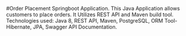 #Order Placement Springboot Application.
This Java Application allows customers to place orders. It Utilizes REST API and Maven build tool.
Technologies used:
  Java 8,
  REST API,
  Maven,
  PostgreSQL,
  ORM Tool- Hibernate,
  JPA,
  Swagger API Documentation.
  

